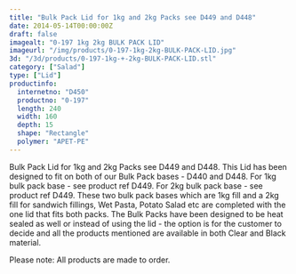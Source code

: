 ```yaml
---
title: "Bulk Pack Lid for 1kg and 2kg Packs see D449 and D448"
date: 2014-05-14T00:00:00Z
draft: false
imagealt: "0-197 1kg 2kg BULK PACK LID"
imageurl: "/img/products/0-197-1kg-2kg-BULK-PACK-LID.jpg"
3d: "/3d/products/0-197-1kg-+-2kg-BULK-PACK-LID.stl"
category: ["Salad"]
type: ["Lid"]
productinfo:
  internetno: "D450"
  productno: "0-197"
  length: 240
  width: 160
  depth: 15
  shape: "Rectangle"
  polymer: "APET-PE"
---
```

Bulk Pack Lid for 1kg and 2kg Packs see D449 and D448. This Lid has been designed to fit on both of our Bulk Pack bases - D440 and D448. For 1kg bulk pack base - see product ref D449. For 2kg bulk pack base - see product ref D449. These two bulk pack bases which are 1kg fill and a 2kg fill for sandwich fillings, Wet Pasta, Potato Salad etc are completed with the one lid that fits both packs. The Bulk Packs have been designed to be heat sealed as well or instead of using the lid - the option is for the customer to decide and all the products mentioned are available in both Clear and Black material.

 

Please note: All products are made to order.

 

 